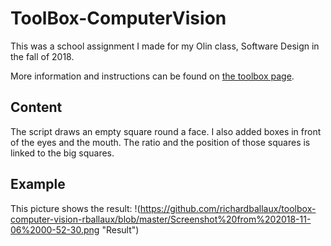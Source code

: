 # ToolBox-ComputerVision

This was a school assignment I made for my Olin class, Software Design in the fall of 2018.

More information and instructions can be found on [the toolbox page](https://sd18fall.github.io/toolboxes/image-processing).

## Content
The script draws an empty square round a face. 
I also added boxes in front of the eyes and the mouth. The ratio and the position of those squares is linked to the big squares.

## Example
This picture shows the result:
!(https://github.com/richardballaux/toolbox-computer-vision-rballaux/blob/master/Screenshot%20from%202018-11-06%2000-52-30.png "Result")
